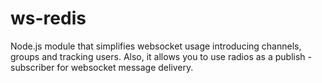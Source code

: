 # ws-redis

Node.js module that simplifies websocket usage introducing channels, groups and tracking users.
Also, it allows you to use radios as a publish - subscriber for websocket message delivery.
